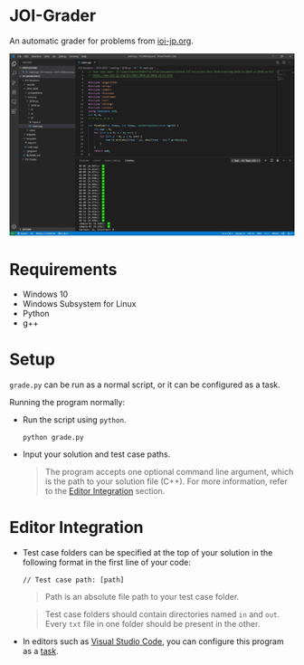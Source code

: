 # JOI-Grader
An automatic grader for problems from [ioi-jp.org](https://www.ioi-jp.org/).

![Screenshot](images/screenshot.png)

# Requirements
* Windows 10
* Windows Subsystem for Linux
* Python
* g++

# Setup
``grade.py`` can be run as a normal script, or it can be configured as a task.

Running the program normally:
* Run the script using ``python``.
    ```
    python grade.py
    ```
* Input your solution and test case paths.
    > The program accepts one optional command line argument, which is the path to your solution file (C++). For more information, refer to the [Editor Integration](#Editor-Integration) section.

# Editor Integration
* Test case folders can be specified at the top of your solution in the following format in the first line of your code:
    ```
    // Test case path: [path]
    ```
    > Path is an absolute file path to your test case folder.

    > Test case folders should contain directories named ``in`` and ``out``. Every ``txt`` file in one folder should be present in the other.
* In editors such as [Visual Studio Code](https://code.visualstudio.com/), you can configure this program as a [task](https://code.visualstudio.com/Docs/editor/tasks).